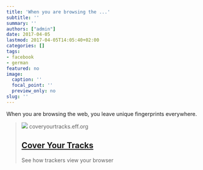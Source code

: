 ```yaml
---
title: 'When you are browsing the ...'
subtitle: ''
summary: ''
authors: ["admin"]
date: 2017-04-05
lastmod: 2017-04-05T14:05:40+02:00
categories: []
tags:
- facebook
- german
featured: no
image:
  caption: ''
  focal_point: ''
  preview_only: no
slug: ''
---
```

When you are browsing the web, you leave unique fingerprints everywhere.
> [![](https://coveryourtracks.eff.org/static/images/cyt-banner.png)](https://panopticlick.eff.org/)
> coveryourtracks.eff.org
> ## [Cover Your Tracks](https://panopticlick.eff.org/)
>
>See how trackers view your browser


